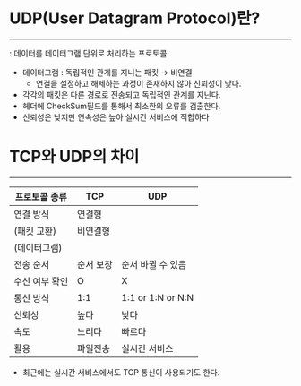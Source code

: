 # UDP(User Datagram Protocol)란?

---

: 데이터를 데이터그램 단위로 처리하는 프로토콜

- 데이터그램 : 독립적인 관계를 지니는 패킷 → 비연결
    - 연결을 설정하고 해제하는 과정이 존재하지 않아 신뢰성이 낮다.
- 각각의 패킷은 다른 경로로 전송되고 독립적인 관계를 지닌다.
- 헤더에 CheckSum필드를 통해서 최소한의 오류를 검출한다.
- 신뢰성은 낮지만 연속성은 높아 실시간 서비스에 적합하다

# TCP와 UDP의 차이

---

| 프로토콜 종류 | TCP | UDP |
| --- | --- | --- |
| 연결 방식 | 연결형
(패킷 교환) | 비연결형
(데이터그램) |
| 전송 순서 | 순서 보장 | 순서 바뀔 수 있음 |
| 수신 여부 확인 | O | X |
| 통신 방식 | 1:1 | 1:1 or 1:N or N:N |
| 신뢰성 | 높다 | 낮다 |
| 속도 | 느리다 | 빠르다  |
| 활용 | 파일전송  | 실시간 서비스  |
- 최근에는 실시간 서비스에서도 TCP 통신이 사용되기도 한다.
